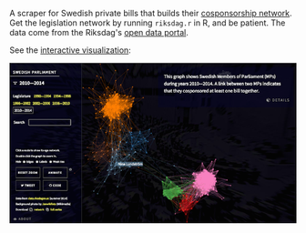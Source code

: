 A scraper for Swedish private bills that builds their [cosponsorship network](http://jhfowler.ucsd.edu/cosponsorship.htm). Get the legislation network by running `riksdag.r` in R, and be patient. The data come from the Riksdag's [open data portal](http://data.riksdagen.se/).

See the [interactive visualization][demo]:

[![](demo.png)][demo]

[demo]: http://briatte.org/riksdag
